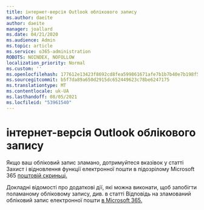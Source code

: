 ```yaml
---
title: інтернет-версія Outlook облікового запису
ms.author: daeite
author: daeite
manager: joallard
ms.date: 04/21/2020
ms.audience: Admin
ms.topic: article
ms.service: o365-administration
ROBOTS: NOINDEX, NOFOLLOW
localization_priority: Normal
ms.custom: ''
ms.openlocfilehash: 177612e13423f8692cd8fea599861671afe7b1b7b40e7b198f5bef536d51c75c
ms.sourcegitcommit: b5f7da89a650d2915dc652449623c78be6247175
ms.translationtype: MT
ms.contentlocale: uk-UA
ms.lasthandoff: 08/05/2021
ms.locfileid: "53961540"
---
```

# <a name="outlook-on-the-web-account-hacked"></a>інтернет-версія Outlook облікового запису

Якщо ваш обліковий запис зламано, дотримуйтеся вказівок у статті Захист і відновлення функції електронної пошти в підозрілому Microsoft 365 [поштовій скриньці.](https://docs.microsoft.com/microsoft-365/security/office-365-security/responding-to-a-compromised-email-account)

Докладні відомості про додаткові дії, які можна виконати, щоб запобігти поламаному обліковому запису, див. в статті Відповідь на зламований обліковий запис електронної пошти [в Microsoft 365.](https://docs.microsoft.com/microsoft-365/security/office-365-security/responding-to-a-compromised-email-account)